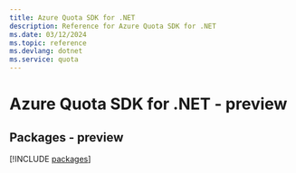 ```yaml
---
title: Azure Quota SDK for .NET
description: Reference for Azure Quota SDK for .NET
ms.date: 03/12/2024
ms.topic: reference
ms.devlang: dotnet
ms.service: quota
---
```

# Azure Quota SDK for .NET - preview
## Packages - preview
[!INCLUDE [packages](quota-index.md)]